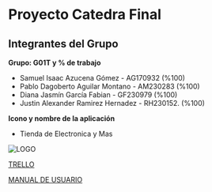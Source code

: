 # Proyecto Catedra Final

## Integrantes del Grupo

**Grupo: G01T y % de trabajo**

- Samuel Isaac Azucena Gómez - AG170932 (%100)
- Pablo Dagoberto Aguilar Montano - AM230283 (%100)
- Diana Jasmín García Fabian - GF230979 (%100)
- Justin Alexander Ramirez Hernadez - RH230152. (%100)

**Icono y nombre de la aplicación**

- Tienda de Electronica y Mas

![LOGO](https://github.com/user-attachments/assets/eb76efae-3e93-4647-ba9f-502d843a8b97)

[TRELLO](https://trello.com/invite/b/67134b990d65991b747b3921/ATTI6df4ad84ee892d4cee0e4cac20bb7960BE1A1FD8/proyecto-catedra-dsm)

[MANUAL DE USUARIO](https://github.com/user-attachments/files/17444294/Manual.2.pdf)
